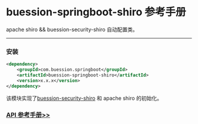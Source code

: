# buession-springboot-shiro 参考手册


apache shiro && buession-security-shiro 自动配置类。


---


### 安装

```xml
<dependency>
    <groupId>com.buession.springboot</groupId>
    <artifactId>buession-springboot-shiro</artifactId>
    <version>x.x.x</version>
</dependency>
```


该模块实现了[buession-security-shiro](https://security.buession.com/manual/2.0/shiro/index.html) 和 apache shiro 的初始化。


### [API 参考手册>>](/manual/2.0/docs/buession-springboot-shiro/)